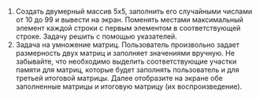 1. Создать двумерный массив 5х5, заполнить его случайными числами от 10 до 99 и вывести на экран. Поменять местами максимальный элемент каждой строки с первым элементом в соответствующей строке. Задачу решить с помощью указателей.
2. Задача на умножение матриц. Пользователь произвольно задает размерность двух матриц и заполняет значениями вручную. Не забывайте, что необходимо выделить соответствующие участки памяти для матриц, которые будет заполнять пользователь и для третьей итоговой матрицы. Далее отобразите на экране обе заполненные матрицы и итоговую матрицу (их воспроизведение).